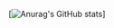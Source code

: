 [![Anurag's GitHub stats](https://github-readme-stats.vercel.app/api?username=lbyanista&theme=highcontrast&show_icons=true)]

<!-- [![Top Langs](https://github-readme-stats.vercel.app/api/top-langs/?username=lbyanista&layout=compact)](https://github.com/lbyanista) -->
